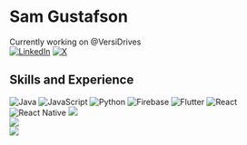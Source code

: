 # Sam Gustafson
Currently working on @VersiDrives  
[![LinkedIn](https://img.shields.io/badge/LinkedIn-%230077B5.svg?logo=linkedin&logoColor=white)](https://linkedin.com/in/SamGustafson) [![X](https://img.shields.io/badge/X-black.svg?logo=X&logoColor=white)](https://x.com/NotCrashh)

## Skills and Experience
![Java](https://img.shields.io/badge/java-%23ED8B00.svg?style=for-the-badge&logo=openjdk&logoColor=white) ![JavaScript](https://img.shields.io/badge/javascript-%23323330.svg?style=for-the-badge&logo=javascript&logoColor=%23F7DF1E) ![Python](https://img.shields.io/badge/python-3670A0?style=for-the-badge&logo=python&logoColor=ffdd54) ![Firebase](https://img.shields.io/badge/firebase-%23039BE5.svg?style=for-the-badge&logo=firebase) ![Flutter](https://img.shields.io/badge/Flutter-%2302569B.svg?style=for-the-badge&logo=Flutter&logoColor=white) ![React](https://img.shields.io/badge/react-%2320232a.svg?style=for-the-badge&logo=react&logoColor=%2361DAFB) ![React Native](https://img.shields.io/badge/react_native-%2320232a.svg?style=for-the-badge&logo=react&logoColor=%2361DAFB)
![](https://github-readme-stats.vercel.app/api?username=NotCrashh&theme=dark&hide_border=false&include_all_commits=false&count_private=true)<br/>
![](https://github-readme-streak-stats.herokuapp.com/?user=NotCrashh&theme=dark&hide_border=false)<br/>
![](https://github-readme-stats.vercel.app/api/top-langs/?username=NotCrashh&theme=dark&hide_border=false&include_all_commits=false&count_private=true&layout=compact)


<!--
**NotCrashh/NotCrashh** is a ✨ _special_ ✨ repository because its `README.md` (this file) appears on your GitHub profile.

Here are some ideas to get you started:

- 🔭 I’m currently working on ...
- 🌱 I’m currently learning ...
- 👯 I’m looking to collaborate on ...
- 🤔 I’m looking for help with ...
- 💬 Ask me about ...
- 📫 How to reach me: ...
- 😄 Pronouns: ...
- ⚡ Fun fact: ...
-->


<!-- Proudly created with GPRM ( https://gprm.itsvg.in ) -->
<!-- Proudly created with GPRM ( https://gprm.itsvg.in ) -->
